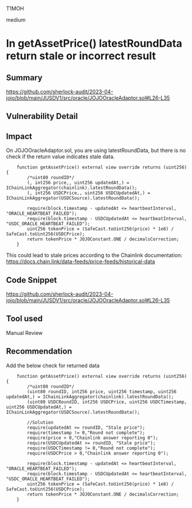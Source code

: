 T1MOH

medium

# In getAssetPrice() latestRoundData return stale or incorrect result

## Summary
https://github.com/sherlock-audit/2023-04-jojo/blob/main/JUSDV1/src/oracle/JOJOOracleAdaptor.sol#L26-L35

## Vulnerability Detail

## Impact
On JOJOOracleAdaptor.sol, you are using latestRoundData, but there is no check if the return value indicates stale data.
```solidity
    function getAssetPrice() external view override returns (uint256) {
        /*uint80 roundID*/
        (, int256 price,, uint256 updatedAt,) = IChainLinkAggregator(chainlink).latestRoundData();
        (, int256 USDCPrice,, uint256 USDCUpdatedAt,) = IChainLinkAggregator(USDCSource).latestRoundData();

        require(block.timestamp - updatedAt <= heartbeatInterval, "ORACLE_HEARTBEAT_FAILED");
        require(block.timestamp - USDCUpdatedAt <= heartbeatInterval, "USDC_ORACLE_HEARTBEAT_FAILED");
        uint256 tokenPrice = (SafeCast.toUint256(price) * 1e8) / SafeCast.toUint256(USDCPrice);
        return tokenPrice * JOJOConstant.ONE / decimalsCorrection;
    }
```

This could lead to stale prices according to the Chainlink documentation:
https://docs.chain.link/data-feeds/price-feeds/historical-data

## Code Snippet
https://github.com/sherlock-audit/2023-04-jojo/blob/main/JUSDV1/src/oracle/JOJOOracleAdaptor.sol#L26-L35

## Tool used

Manual Review

## Recommendation
Add the below check for returned data
```solidity
    function getAssetPrice() external view override returns (uint256) {
        /*uint80 roundID*/
        (uint80 roundID, int256 price, uint256 timestamp, uint256 updatedAt,) = IChainLinkAggregator(chainlink).latestRoundData();
        (uint80 USDCRoundID, int256 USDCPrice, uint256 USDCTimestamp, uint256 USDCUpdatedAt,) = IChainLinkAggregator(USDCSource).latestRoundData();

        //Solution
        require(updatedAt >= roundID, "Stale price");
        require(timestamp != 0,"Round not complete");
        require(price > 0,"Chainlink answer reporting 0");
        require(USDCUpdatedAt >= roundID, "Stale price");
        require(USDCTimestamp != 0,"Round not complete");
        require(USDCPrice > 0,"Chainlink answer reporting 0");

        require(block.timestamp - updatedAt <= heartbeatInterval, "ORACLE_HEARTBEAT_FAILED");
        require(block.timestamp - USDCUpdatedAt <= heartbeatInterval, "USDC_ORACLE_HEARTBEAT_FAILED");
        uint256 tokenPrice = (SafeCast.toUint256(price) * 1e8) / SafeCast.toUint256(USDCPrice);
        return tokenPrice * JOJOConstant.ONE / decimalsCorrection;
    }
```
